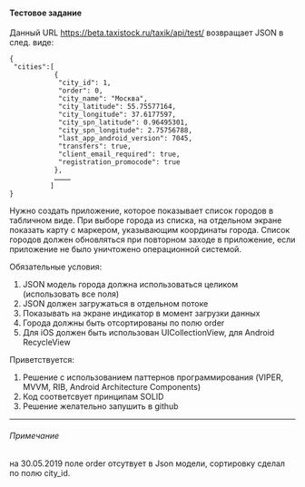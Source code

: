 #### Тестовое задание
Данный URL <https://beta.taxistock.ru/taxik/api/test/> 
возвращает JSON в след. виде:
```
{
 "cities":[
           {
            "city_id": 1,   
            "order": 0,   
            "city_name": "Москва",  
            "city_latitude": 55.75577164,  
            "city_longitude": 37.6177597,   
            "city_spn_latitude": 0.96495301,  
            "city_spn_longitude": 2.75756788,  
            "last_app_android_version": 7045,  
            "transfers": true,  
            "client_email_required": true,  
            "registration_promocode": true
           },
           …………
          ]
}
```

Нужно создать приложение, которое показывает список городов в табличном виде.
При выборе города из списка, на отдельном экране показать карту с маркером, указывающим
координаты города. Список городов должен обновляться при повторном заходе в
приложение, если приложение не было уничтожено операционной системой.

Обязательные условия:  
1. JSON модель города должна использоваться целиком (использовать все поля)
2. JSON должен загружаться в отдельном потоке
3. Показывать на экране индикатор в момент загрузки данных
4. Города должны быть отсортированы по полю order
5. Для iOS должен быть использован UICollectionView, для Android RecycleView

Приветствуется:
1. Решение с использованием паттернов программирования (VIPER, MVVM, RIB,
Android Architecture Components)
2. Код соответсвует принципам SOLID
3. Решение желательно запушить в github

-------------------
###### Примечание 
на 30.05.2019 поле order отсутвует в Json модели,
сортировку сделал по полю city_id.



